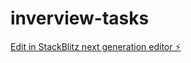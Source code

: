 # inverview-tasks

[Edit in StackBlitz next generation editor ⚡️](https://stackblitz.com/~/github.com/KonkypenT/inverview-tasks)